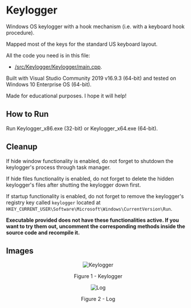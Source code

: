 # Keylogger

Windows OS keylogger with a hook mechanism (i.e. with a keyboard hook procedure).

Mapped most of the keys for the standard US keyboard layout.

All the code you need is in this file:

* [/src/Keylogger/Keylogger/main.cpp](https://github.com/ivan-sincek/keylogger/blob/master/src/Keylogger/Keylogger/main.cpp).

Built with Visual Studio Community 2019 v16.9.3 (64-bit) and tested on Windows 10 Enterprise OS (64-bit).

Made for educational purposes. I hope it will help!

## How to Run

Run Keylogger_x86.exe (32-bit) or Keylogger_x64.exe (64-bit).

## Cleanup

If hide window functionality is enabled, do not forget to shutdown the keylogger's process through task manager.

If hide files functionality is enabled, do not forget to delete the hidden keylogger's files after shutting the keylogger down first.

If startup functionality is enabled, do not forget to remove the keylogger's registry key called `keylogger` located at `HKEY_CURRENT_USER\Software\Microsoft\Windows\CurrentVersion\Run`.

**Executable provided does not have these functionalities active. If you want to try them out, uncomment the corresponding methods inside the source code and recompile it.**

## Images

<p align="center"><img src="https://github.com/ivan-sincek/keylogger/blob/master/img/keylogger.jpg" alt="Keylogger"></p>

<p align="center">Figure 1 - Keylogger</p>

<p align="center"><img src="https://github.com/ivan-sincek/keylogger/blob/master/img/log.jpg" alt="Log"></p>

<p align="center">Figure 2 - Log</p>
